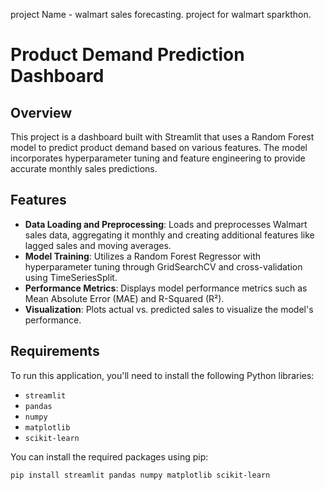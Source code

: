 project Name - walmart sales forecasting.
project for walmart sparkthon.

# Product Demand Prediction Dashboard

## Overview

This project is a dashboard built with Streamlit that uses a Random Forest model to predict product demand based on various features. The model incorporates hyperparameter tuning and feature engineering to provide accurate monthly sales predictions.

## Features

- **Data Loading and Preprocessing**: Loads and preprocesses Walmart sales data, aggregating it monthly and creating additional features like lagged sales and moving averages.
- **Model Training**: Utilizes a Random Forest Regressor with hyperparameter tuning through GridSearchCV and cross-validation using TimeSeriesSplit.
- **Performance Metrics**: Displays model performance metrics such as Mean Absolute Error (MAE) and R-Squared (R²).
- **Visualization**: Plots actual vs. predicted sales to visualize the model's performance.

## Requirements

To run this application, you'll need to install the following Python libraries:

- `streamlit`
- `pandas`
- `numpy`
- `matplotlib`
- `scikit-learn`

You can install the required packages using pip:

```bash
pip install streamlit pandas numpy matplotlib scikit-learn
